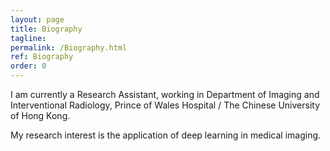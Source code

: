 ```yaml
---
layout: page
title: Biography
tagline: 
permalink: /Biography.html
ref: Biography
order: 0
---
```


I am currently a Research Assistant, working in Department of Imaging and Interventional Radiology, Prince of Wales Hospital / The Chinese University of Hong Kong.

My research interest is the application of deep learning in medical imaging.

